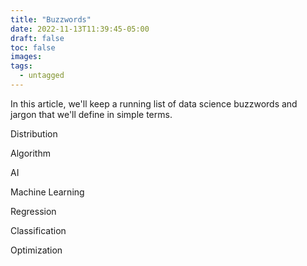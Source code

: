 ```yaml
---
title: "Buzzwords"
date: 2022-11-13T11:39:45-05:00
draft: false
toc: false
images:
tags:
  - untagged
---
```


In this article, we'll keep a running list of data science buzzwords and jargon that we'll define in simple terms.

Distribution

Algorithm

AI

Machine Learning

Regression

Classification

Optimization